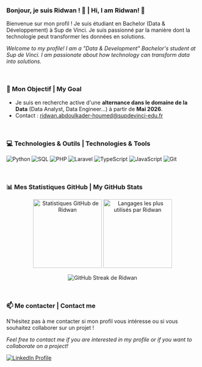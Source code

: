 ### Bonjour, je suis Ridwan ! 👋 | Hi, I am Ridwan! 👋

Bienvenue sur mon profil ! Je suis étudiant en Bachelor (Data & Développement) à Sup de Vinci. Je suis passionné par la manière dont la technologie peut transformer les données en solutions.

*Welcome to my profile! I am a "Data & Development" Bachelor's student at Sup de Vinci. I am passionate about how technology can transform data into solutions.*

<br/>

### 🎯 Mon Objectif | My Goal
* Je suis en recherche active d'une **alternance dans le domaine de la Data** (Data Analyst, Data Engineer...) à partir de **Mai 2026**.
* Contact : [ridwan.abdoulkader-houmed@supdevinci-edu.fr](mailto:ridwan.abdoulkader-houmed@supdevinci-edu.fr)

<br/>

### 💻 Technologies & Outils | Technologies & Tools

<p align="left">
  <img src="https://img.shields.io/badge/Python-3776AB?style=for-the-badge&logo=python&logoColor=white" alt="Python"/>
  <img src="https://img.shields.io/badge/SQL-025E8C?style=for-the-badge&logo=postgresql&logoColor=white" alt="SQL"/>
  <img src="https://img.shields.io/badge/PHP-777BB4?style=for-the-badge&logo=php&logoColor=white" alt="PHP"/>
  <img src="https://img.shields.io/badge/Laravel-FF2D20?style=for-the-badge&logo=laravel&logoColor=white" alt="Laravel"/>
  <img src="https://img.shields.io/badge/TypeScript-3178C6?style=for-the-badge&logo=typescript&logoColor=white" alt="TypeScript"/>
  <img src="https://img.shields.io/badge/JavaScript-F7DF1E?style=for-the-badge&logo=javascript&logoColor=black" alt="JavaScript"/>
  <img src="https://img.shields.io/badge/Git-F05032?style=for-the-badge&logo=git&logoColor=white" alt="Git"/>
</p>

<br/>

### 📊 Mes Statistiques GitHub | My GitHub Stats

<p align="center">
  <img height="180em" src="https://github-readme-stats.vercel.app/api?username=ridwan2006&show_icons=true&theme=dark&icon_color=79ff97&text_color=fff&title_color=79ff97" alt="Statistiques GitHub de Ridwan" />
  
  <img height="180em" src="https://github-readme-stats.vercel.app/api/top-langs/?username=ridwan2006&layout=compact&theme=dark&title_color=79ff97&text_color=fff" alt="Langages les plus utilisés par Ridwan" />
</p>
<p align="center">
  <img src="https://github-readme-streak-stats.vercel.app/?user=ridwan2006&theme=dark&fire=79ff97&ring=79ff97&currStreakNum=fff&sideNums=fff&sideLabels=fff&dates=fff" alt="GitHub Streak de Ridwan" />
</p>

<br/>

### 📫 Me contacter | Contact me

N'hésitez pas à me contacter si mon profil vous intéresse ou si vous souhaitez collaborer sur un projet !

*Feel free to contact me if you are interested in my profile or if you want to collaborate on a project!*

<p align="left">
  <a href="https://www.linkedin.com/in/ridwan-abdoulkader-houmed/" target="_blank">
    <img src="https://img.shields.io/badge/LinkedIn-0077B5?style=for-the-badge&logo=linkedin&logoColor=white" alt="LinkedIn Profile"/>
  </a>
</p>
